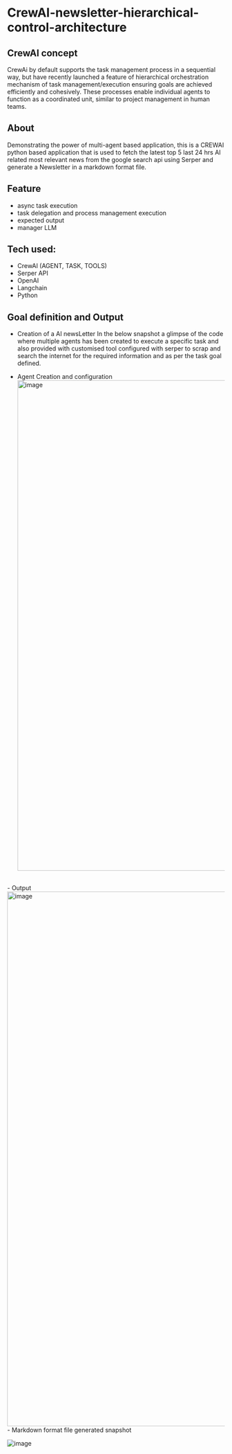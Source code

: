 # CrewAI-newsletter-hierarchical-control-architecture

## CrewAI concept
CrewAi by default supports the task management process in a sequential way, but have recently launched a feature of hierarchical orchestration mechanism of task management/execution ensuring goals are achieved efficiently and cohesively. These processes enable individual agents to function as a coordinated unit, similar to project management in human teams.

## About
Demonstrating the power of multi-agent based application, this is a CREWAI python based application that is used to fetch the latest top 5 last 24 hrs AI related most relevant news from the google search api using Serper and generate a Newsletter in a markdown format file.

## Feature
- async task execution
- task delegation and process management execution
- expected output
- manager LLM
  
## Tech used:
- CrewAI (AGENT, TASK, TOOLS)
- Serper API
- OpenAI
- Langchain
- Python

## Goal definition and Output
- Creation of a AI newsLetter 
In the below snapshot a glimpse of the code where multiple agents has been created to execute a specific task and also provided with customised tool configured with serper to scrap and search the internet for the required information and as per the task goal defined.

- Agent Creation and configuration
  <br/>
  <img width="1133" alt="image" src="https://github.com/rohan1443/crewAI-newsletter-hierarchical-control-architecture/assets/12879983/55401d8e-ea31-43c6-90c5-d754a3d75aa7">
<br/>
- Output
  <br/>
<img width="1235" alt="image" src="https://github.com/rohan1443/crewAI-newsletter-hierarchical-control-architecture/assets/12879983/2e1aa5b1-0984-4a40-a5d3-397d620f0cbb">
<br/>
- Markdown format file generated snapshot
 <br/>
 
![image](https://github.com/rohan1443/crewAI-newsletter-hierarchical-control-architecture/assets/12879983/7fc22885-da49-459f-98f1-994c0a4583f0)

<br/>

